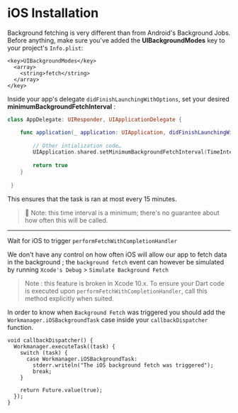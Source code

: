 # iOS Installation

Background fetching is very different than from Android's Background Jobs.  
Before anything, make sure you've added the **UIBackgroundModes** key to your project's `Info.plist`:
```
<key>UIBackgroundModes</key>
  <array>
    <string>fetch</string>
  </array>
</key>
```


Inside your app's delegate `didFinishLaunchingWithOptions`, set your desired **minimumBackgroundFetchInterval** :


```swift
class AppDelegate: UIResponder, UIApplicationDelegate {

    func application(_ application: UIApplication, didFinishLaunchingWithOptions launchOptions: [UIApplicationLaunchOptionsKey: Any]?) -> Bool {
        
        // Other intialization code…
        UIApplication.shared.setMinimumBackgroundFetchInterval(TimeInterval(60 * 15))
        
        return true
    }
 
 }
```

This ensures that the task is ran at most every 15 minutes.

> 📝 Note: this time interval is a minimum; there's no guarantee about how often this will be called.   

---

Wait for iOS to trigger `performFetchWithCompletionHandler`

We don't have any control on how often iOS will allow our app to fetch data in the background ; the `background fetch` event can however be simulated by running
`Xcode's Debug` > `Simulate Background Fetch`  

> Note : this feature is broken in Xcode 10.x.
> To ensure your Dart code is executed upon `performFetchWithCompletionHandler`, call this method explicitly when suited.

In order to know when `Background Fetch` was triggered you should add the `Workmanager.iOSBackgroundTask` case inside your `callbackDispatcher` function.  

```
void callbackDispatcher() {
  Workmanager.executeTask((task) {
    switch (task) {
      case Workmanager.iOSBackgroundTask:
        stderr.writeln("The iOS background fetch was triggered");
        break;
    }

    return Future.value(true);
  });
}
